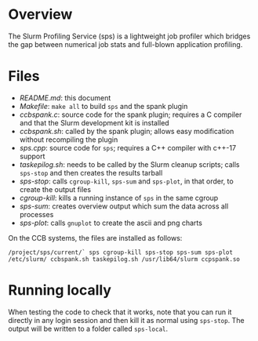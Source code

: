 # Overview

The Slurm Profiling Service (sps) is a lightweight job profiler which bridges the gap between numerical job stats and full-blown application profiling.

# Files

- *README.md*: this document
- *Makefile*: `make all` to build `sps` and the spank plugin
- *ccbspank.c*: source code for the spank plugin; requires a C compiler and that the Slurm development kit is installed
- *ccbspank.sh*: called by the spank plugin; allows easy modification without recompiling the plugin
- *sps.cpp*: source code for `sps`; requires a C++ compiler with c++-17 support
- *taskepilog.sh*: needs to be called by the Slurm cleanup scripts; calls `sps-stop` and then creates the results tarball
- *sps-stop*: calls `cgroup-kill`, `sps-sum` and `sps-plot`, in that order, to create the output files
- *cgroup-kill*: kills a running instance of `sps` in the same cgroup
- *sps-sum*: creates overview output which sum the data across all processes
- *sps-plot*: calls `gnuplot` to create the ascii and png charts

On the CCB systems, the files are installed as follows:

```/project/sps/current/`
                      sps
                      cgroup-kill
                      sps-stop
                      sps-sum
                      sps-plot
/etc/slurm/
                      ccbspank.sh
                      taskepilog.sh
/usr/lib64/slurm
                      ccpspank.so```

# Running locally

When testing the code to check that it works, note that you can run it directly in any login session and then kill it as normal using `sps-stop`. The output will be written to a folder called `sps-local`.
